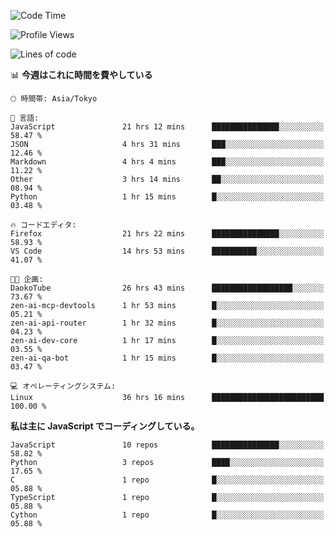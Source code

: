 <!--START_SECTION:waka-->
![Code Time](http://img.shields.io/badge/Code%20Time-265%20hrs%2027%20mins-blue)

![Profile Views](http://img.shields.io/badge/%E3%83%97%E3%83%AD%E3%83%95%E3%82%A3%E3%83%BC%E3%83%AB%E3%83%93%E3%83%A5%E3%83%BC-3-blue)

![Lines of code](https://img.shields.io/badge/%E3%80%8CHello%20World%E3%80%8D%E3%81%8B%E3%82%89%E3%80%81%E7%A7%81%E3%81%AF%E3%81%93%E3%81%86%E6%9B%B8%E3%81%84%E3%81%9F-240.9%20thousand%20%E3%82%B3%E3%83%BC%E3%83%89%E8%A1%8C-blue)

📊 **今週はこれに時間を費やしている** 

```text
🕑︎ 時間帯: Asia/Tokyo

💬 言語: 
JavaScript               21 hrs 12 mins      ███████████████░░░░░░░░░░   58.47 % 
JSON                     4 hrs 31 mins       ███░░░░░░░░░░░░░░░░░░░░░░   12.46 % 
Markdown                 4 hrs 4 mins        ███░░░░░░░░░░░░░░░░░░░░░░   11.22 % 
Other                    3 hrs 14 mins       ██░░░░░░░░░░░░░░░░░░░░░░░   08.94 % 
Python                   1 hr 15 mins        █░░░░░░░░░░░░░░░░░░░░░░░░   03.48 % 

🔥 コードエディタ: 
Firefox                  21 hrs 22 mins      ███████████████░░░░░░░░░░   58.93 % 
VS Code                  14 hrs 53 mins      ██████████░░░░░░░░░░░░░░░   41.07 % 

🐱‍💻 企画: 
DaokoTube                26 hrs 43 mins      ██████████████████░░░░░░░   73.67 % 
zen-ai-mcp-devtools      1 hr 53 mins        █░░░░░░░░░░░░░░░░░░░░░░░░   05.21 % 
zen-ai-api-router        1 hr 32 mins        █░░░░░░░░░░░░░░░░░░░░░░░░   04.23 % 
zen-ai-dev-core          1 hr 17 mins        █░░░░░░░░░░░░░░░░░░░░░░░░   03.55 % 
zen-ai-qa-bot            1 hr 15 mins        █░░░░░░░░░░░░░░░░░░░░░░░░   03.47 % 

💻 オペレーティングシステム: 
Linux                    36 hrs 16 mins      █████████████████████████   100.00 % 
```

**私は主に JavaScript でコーディングしている。** 

```text
JavaScript               10 repos            ███████████████░░░░░░░░░░   58.82 % 
Python                   3 repos             ████░░░░░░░░░░░░░░░░░░░░░   17.65 % 
C                        1 repo              █░░░░░░░░░░░░░░░░░░░░░░░░   05.88 % 
TypeScript               1 repo              █░░░░░░░░░░░░░░░░░░░░░░░░   05.88 % 
Cython                   1 repo              █░░░░░░░░░░░░░░░░░░░░░░░░   05.88 % 
```




<!--END_SECTION:waka-->
